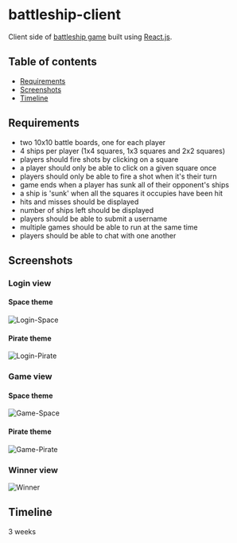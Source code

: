 # battleship-client

Client side of [battleship game](https://fed21-battleship.netlify.app/) built using [React.js](https://reactjs.org/).

## Table of contents
* [Requirements](#requirements)
* [Screenshots](#screenshots)
* [Timeline](#timeline)

## Requirements

- two 10x10 battle boards, one for each player
- 4 ships per player (1x4 squares, 1x3 squares and 2x2 squares)
- players should fire shots by clicking on a square
- a player should only be able to click on a given square once
- players should only be able to fire a shot when it's their turn
- game ends when a player has sunk all of their opponent's ships
- a ship is 'sunk' when all the squares it occupies have been hit
- hits and misses should be displayed
- number of ships left should be displayed
- players should be able to submit a username
- multiple games should be able to run at the same time
- players should be able to chat with one another

## Screenshots

### Login view

#### Space theme

![Login-Space](./screenshots/Screenshot%202022-04-29%20at%2020-40-02%20Star-wars-encyclopedia.png)

#### Pirate theme

![Login-Pirate](./screenshots/Screenshot%202022-04-29%20at%2020-41-25%20Star-wars-encyclopedia.png)

### Game view

#### Space theme

![Game-Space](./screenshots/Screenshot%202022-04-29%20at%2020-41-25%20Star-wars-encyclopedia.png)

#### Pirate theme

![Game-Pirate](./screenshots/Screenshot%202022-04-29%20at%2020-41-25%20Star-wars-encyclopedia.png)

### Winner view

![Winner](./screenshots/Screenshot%202022-04-29%20at%2020-41-25%20Star-wars-encyclopedia.png)

## Timeline

3 weeks
